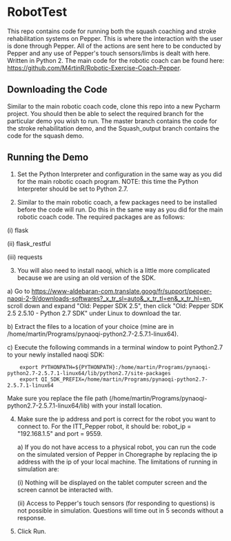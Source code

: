 # RobotTest
This repo contains code for running both the squash coaching and stroke rehabilitation systems on Pepper. This is where the interaction with the user is done through Pepper. All of the actions are sent here to be conducted by Pepper and any use of Pepper's touch sensors/limbs is dealt with here. Written in Python 2. The main code for the robotic coach can be found here: https://github.com/M4rtinR/Robotic-Exercise-Coach-Pepper.

## Downloading the Code
Similar to the main robotic coach code, clone this repo into a new Pycharm project. You should then be able to select the required branch for the particular demo you wish to run. The master branch contains the code for the stroke rehabilitation demo, and the Squash_output branch contains the code for the squash demo.

## Running the Demo
  1. Set the Python Interpreter and configuration in the same way as you did for the main robotic coach program. NOTE: this time the Python Interpreter should be set to Python 2.7.
  
  2. Similar to the main robotic coach, a few packages need to be installed before the code will run. Do this in the same way as you did for the main robotic coach code. The required packages are as follows:
  
   (i) flask
    
   (ii) flask_restful
   
   (iii) requests
    
  3. You will also need to install naoqi, which is a little more complicated because we are using an old version of the SDK. 
  
   a) Go to https://www-aldebaran-com.translate.goog/fr/support/pepper-naoqi-2-9/downloads-softwares?_x_tr_sl=auto&_x_tr_tl=en&_x_tr_hl=en, scroll down and expand "Old: Pepper SDK 2.5", then click "Old: Pepper SDK 2.5 2.5.10 - Python 2.7 SDK" under Linux to download the tar.
    
   b) Extract the files to a location of your choice (mine are in /home/martin/Programs/pynaoqi-python2.7-2.5.7.1-linux64).
    
   c) Execute the following commands in a terminal window to point Python2.7 to your newly installed naoqi SDK:
    
        export PYTHONPATH=${PYTHONPATH}:/home/martin/Programs/pynaoqi-python2.7-2.5.7.1-linux64/lib/python2.7/site-packages
        export QI_SDK_PREFIX=/home/martin/Programs/pynaoqi-python2.7-2.5.7.1-linux64

   Make sure you replace the file path (/home/martin/Programs/pynaoqi-python2.7-2.5.7.1-linux64/lib) with your install location.
   
  4. Make sure the ip address and port is correct for the robot you want to connect to. For the ITT_Pepper robot, it should be: robot_ip = "192.168.1.5" and port = 9559.
     
     a) If you do not have access to a physical robot, you can run the code on the simulated version of Pepper in Choregraphe by replacing the ip address with the ip of your local machine. The limitations of running in simulation are:

      (i) Nothing will be displayed on the tablet computer screen and the screen cannot be interacted with.

      (ii) Access to Pepper's touch sensors (for responding to questions) is not possible in simulation. Questions will time out in 5 seconds without a response.
  
  6. Click Run.
